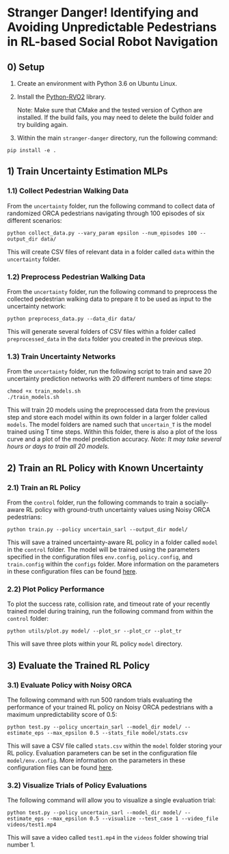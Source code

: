 # Stranger Danger! Identifying and Avoiding Unpredictable Pedestrians in RL-based Social Robot Navigation

## 0) Setup
1. Create an environment with Python 3.6 on Ubuntu Linux.
2. Install the [Python-RVO2](https://github.com/sybrenstuvel/Python-RVO2) library.

	Note: Make sure that CMake and the tested version of Cython are installed. If the build fails, you may need to delete the build folder and try building again.

3. Within the main `stranger-danger` directory, run the following command:
```
pip install -e .
```

## 1) Train Uncertainty Estimation MLPs

### 1.1) Collect Pedestrian Walking Data

From the `uncertainty` folder, run the following command to collect data of randomized ORCA pedestrians navigating through 100 episodes of six different scenarios:
```
python collect_data.py --vary_param epsilon --num_episodes 100 --output_dir data/
```

This will create CSV files of relevant data in a folder called `data` within the `uncertainty` folder.

### 1.2) Preprocess Pedestrian Walking Data

From the `uncertainty` folder, run the following command to preprocess the collected pedestrian walking data to prepare it to be used as input to the uncertainty network:
```
python preprocess_data.py --data_dir data/
```

This will generate several folders of CSV files within a folder called `preprocessed_data` in the `data` folder you created in the previous step.

### 1.3) Train Uncertainty Networks

From the `uncertainty` folder, run the following script to train and save 20 uncertainty prediction networks with 20 different numbers of time steps:
```
chmod +x train_models.sh 
./train_models.sh
```

This will train 20 models using the preprocessed data from the previous step and store each model within its own folder in a larger folder called `models`. The model folders are named such that `uncertain_T` is the model trained using T time steps. Within this folder, there is also a plot of the loss curve and a plot of the model prediction accuracy. *Note: It may take several hours or days to train all 20 models.*

## 2) Train an RL Policy with Known Uncertainty

### 2.1) Train an RL Policy

From the `control` folder, run the following commands to train a socially-aware RL policy with ground-truth uncertainty values using Noisy ORCA pedestrians:
```
python train.py --policy uncertain_sarl --output_dir model/
```

This will save a trained uncertainty-aware RL policy in a folder called `model` in the `control` folder. The model will be trained using the parameters specified in the configuration files `env.config`, `policy.config`, and `train.config` within the `configs` folder. More information on the parameters in these configuration files can be found [here](https://github.com/sarapohland/stranger-danger/blob/main/control/configs/README.md).

### 2.2) Plot Policy Performance

To plot the success rate, collision rate, and timeout rate of your recently trained model during training, run the following command from within the `control` folder:
```
python utils/plot.py model/ --plot_sr --plot_cr --plot_tr
```

This will save three plots within your RL policy `model` directory.

## 3) Evaluate the Trained RL Policy

### 3.1) Evaluate Policy with Noisy ORCA

The following command with run 500 random trials evaluating the performance of your trained RL policy on Noisy ORCA pedestrians with a maximum unpredictability score of 0.5:
```
python test.py --policy uncertain_sarl --model_dir model/ --estimate_eps --max_epsilon 0.5 --stats_file model/stats.csv
```

This will save a CSV file called `stats.csv` within the `model` folder storing your RL policy. Evaluation parameters can be set in the configuration file `model/env.config`. More information on the parameters in these configuration files can be found [here](https://github.com/sarapohland/stranger-danger/blob/main/control/configs/README.md).

### 3.2) Visualize Trials of Policy Evaluations

The following command will allow you to visualize a single evaluation trial:
```
python test.py --policy uncertain_sarl --model_dir model/ --estimate_eps --max_epsilon 0.5 --visualize --test_case 1 --video_file videos/test1.mp4
```

This will save a video called `test1.mp4` in the `videos` folder showing trial number 1.
